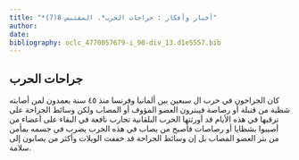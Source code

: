 ```yaml
---
title: "*أخبار وأفكار : جراحات الحرب*. المقتبس 8(7)"
author: 
date: 
bibliography: oclc_4770057679-i_90-div_13.d1e5557.bib
---
```




##  جراحات الحرب 


 كان الجراحون في حرب ال  سبعين  بين ألمانيا وفرنسا منذ  ٤٥  سنة يعمدون لمن أصابته شظية من قنبلة أو رصاصة فيبترون العضو المؤوف أو المصاب ولكن وسائط الجراحة على ترقيها في هذه الأيام قد أورثتها الحرب البلقانية تجارب نافعة في البقاء على أعضاء من أصيبوا بشظايا أو رصاصات فأصبح من يصاب في هذه الحرب يضرب في جسمه بمأمن من بتر العضو المصاب بل إن وسائط الجراحة قد خففت الويلات وأكثر من يصابون إلى سلامة. 
